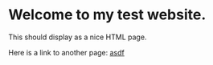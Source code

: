 # Welcome to my test website. 

This should display as a nice HTML page. 

Here is a link to another page: [asdf](page2)
